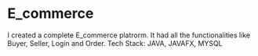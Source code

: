 # E_commerce
I created a complete E_commerce platrorm.
It had all the functionalities like Buyer, Seller, Login and Order.
Tech Stack: JAVA, JAVAFX, MYSQL
